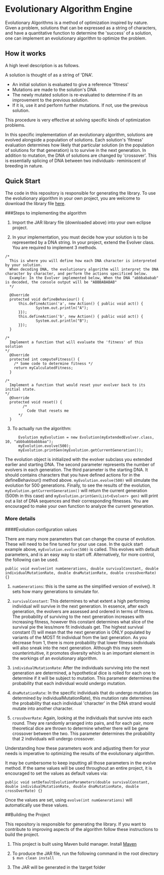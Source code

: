# Evolutionary Algorithm Engine

Evolutionary Algorithms is a method of optimization inspired by nature. Given a problem, solutions that can be expressed as a string of characters, and have a quantitative function to determine the 'success' of a solution, one can implement an evolutionary algorithm to optimize the problem.

## How it works

A high level description is as follows.

A solution is thought of as a string of 'DNA'.

- An initial solution is evaluated to give a reference 'fitness'
- Mutations are made to the solution's DNA
- The newly mutated solution is re-evaluated to determine if its an improvement to the previous solution.
- If it is, use it and perform further mutations. If not, use the previous solution.

This procedure is very effective at solving specific kinds of optimization problems.

In this specific implementation of an evolutionary algorithm, solutions are evolved alongside a population of solutions. Each solution's 'fitness' evaluation determines how likely that particular solution (in the population of solutions for that generation) is to survive in the next generation. In addition to mutation, the DNA of solutions are changed by 'crossover'. This is essentially splicing of DNA between two individuals- reminiscent of breeding in nature.

## Quick Start

The code in this repository is responsible for generating the library. To use the evolutionary algorithm in your own project, you are welcome to download the library file [here](https://github.com/akyriazis/evolutionary-algorithm/releases/download/1.0.0/evolutionary-algorithm-1.0.0.jar).

###Steps to implementing the algorithm

1. Import the JAR library file (downloaded above) into your own eclipse project.

2. In your implementation, you must decide how your solution is to be represented by a DNA string. In your project, extend the Evolver class. You are required to implement 3 methods.

  ```
  /*
    This is where you will define how each DNA character is interpreted by your solution.
    When decoding DNA, the evolutionary algorithm will interpret the DNA character by character, and perform the actions specificed below.
    Example: In the Evolver implemented below, When the DNA "abbbababab" is decoded, the console output will be "ABBBABABAB"
	*/
	
	@Override
	protected void defineBehaviour() {
		this.defineAction('a', new Action() { public void act() {
				System.out.println("A");
		}});
		this.defineAction('b', new Action() { public void act() {
				System.out.println("B");
		}});
	}
  ```
  ```
  /*
    Implement a function that will evaluate the 'fitness' of this solution
  */
	@Override
	protected int computeFitness() {
      /* Some code to determine fitness */
      return myCalculatedFitness;
	}
  ```
  ```
  /*
    Implement a function that would reset your evolver back to its initial state.
  */
	@Override
	protected void reset() {
		  /*
		    Code that resets me
	    */
	}
  ```
3. To actually run the algorithm:

  ```
		Evolution myEvolution = new Evolution(myExtendedEvolver.class, 10, "abbbabbbabbbaa");
		myEvolution.evolve(500);
		myEvolution.printGen(myEvolution.getCurrentGeneration());		
  ```

  The evolution object is initialized with the evolver subclass you extended earlier and starting DNA. The second parameter represents the number of evolvers in each generation. The third parameter is the starting DNA. It should contains characters that you have defined actions for in the defineBehaviour() method above.
  `myEvolution.evolve(500)` will simulate the evolution for 500 generations.
  Finally, to see the results of the evolution, `myEvolution.getCurrentGeneration()` will return the current generation (500th in this case) and `myEvolution.printGen(List<Evolver> gen)` will print out a list of DNA sequences and their corresponding fitnesses. You are encouraged to make your own function to analyze the current generation. 

### More details

####Evolution configuration values

There are many more parameters that can change the course of evolution. These will need to be fine tuned for your use case. In the quick start example above, `myEvolution.evolve(500)` is called. This evolves with default parameters, and is an easy way to start off. Alternatively, for more control, the following can be used.

```	public void evolve(int numGenerations, double survivalConstant, double individualMutationRate, double dnaMutationRate, double crossOverRate) {} ```

1. `numGenerations`: this is the same as the simplified version of evolve(). It sets how many generations to simulate for.

2. `survivalConstant`: This determines to what extent a high performing individual will survive in the next generation. In essence, after each generation, the evolvers are assessed and ordered in terms of fitness. The probability of surviving to the next generation increases with increasing fitness, however this constant determines what slice of the survival pie the less/more fit individuals get. The highest survival constant (1) will mean that the next generation is ONLY populated by variants of the MOST fit individual from the last generation. As you decrease from 1, there is more probability that lower fitness individuals will also sneak into the next generation. Although this may seem counterintuitive, it promotes diversity which is an important element in the workings of an evolutionary algorithm.

3. `individualMutationRate`: After the individuals surviving into the next generation are determined, a hypothetical dice is rolled for each one to determine if it will be subject to mutation. This parameter determines the probability that each individual would undergo mutation.

4. `dnaMutationRate`: In the specific individuals that do undergo mutation (as determined by individualMutationRate), this mutation rate determines the probability that each individual 'character' in the DNA strand would mutate into another character.

5. `crossOverRate`: Again, looking at the individuals that survive into each round. They are randomly arranged into pairs, and for each pair, more theoretical dice are thrown to determine whether there will be gene crossover between the two. This parameter determines the probability that 2 individuals will undergo crossover. 

Understanding how these parameters work and adjusting them for your needs is imperative to optimizing the results of the evolutionary algorithm.

It may be cumbersome to keep inputting all those parameters in the evolve method. If the same values will be used throughout an entire project, it is encouraged to set the values as default values via:

```	public void setDefaultEvolutionParameters(double survivalConstant, double individualMutationRate, double dnaMutationRate, double crossOverRate) {} ```

Once the values are set, using `evolve(int numGenerations)` will automatically use these values.

##Building the Project

This repository is responsible for generating the library. If you want to contribute to improving aspects of the algorithm follow these instructions to build the project.

1. This project is built using Maven build manager. Install <a href="https://maven.apache.org/index.html">Maven</a>

2. To produce the JAR file, run the following command in the root directory
  ```$ mvn clean install```

3. The JAR will be generated in the \target folder
